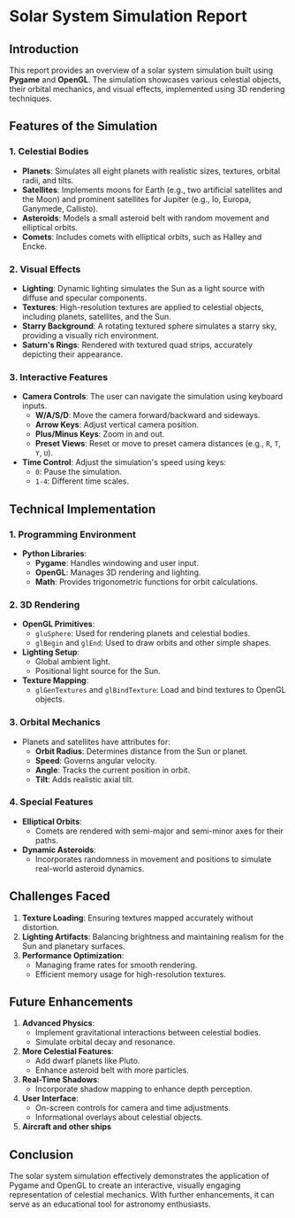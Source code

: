# Solar System Simulation Report

## Introduction
This report provides an overview of a solar system simulation built using **Pygame** and **OpenGL**. The simulation showcases various celestial objects, their orbital mechanics, and visual effects, implemented using 3D rendering techniques.

## Features of the Simulation
### 1. **Celestial Bodies**
- **Planets**: Simulates all eight planets with realistic sizes, textures, orbital radii, and tilts.
- **Satellites**: Implements moons for Earth (e.g., two artificial satellites and the Moon) and prominent satellites for Jupiter (e.g., Io, Europa, Ganymede, Callisto).
- **Asteroids**: Models a small asteroid belt with random movement and elliptical orbits.
- **Comets**: Includes comets with elliptical orbits, such as Halley and Encke.

### 2. **Visual Effects**
- **Lighting**: Dynamic lighting simulates the Sun as a light source with diffuse and specular components.
- **Textures**: High-resolution textures are applied to celestial objects, including planets, satellites, and the Sun.
- **Starry Background**: A rotating textured sphere simulates a starry sky, providing a visually rich environment.
- **Saturn's Rings**: Rendered with textured quad strips, accurately depicting their appearance.

### 3. **Interactive Features**
- **Camera Controls**: The user can navigate the simulation using keyboard inputs.
  - **W/A/S/D**: Move the camera forward/backward and sideways.
  - **Arrow Keys**: Adjust vertical camera position.
  - **Plus/Minus Keys**: Zoom in and out.
  - **Preset Views**: Reset or move to preset camera distances (e.g., `R`, `T`, `Y`, `U`).
- **Time Control**: Adjust the simulation's speed using keys:
  - `0`: Pause the simulation.
  - `1-4`: Different time scales.

## Technical Implementation
### 1. **Programming Environment**
- **Python Libraries**:
  - **Pygame**: Handles windowing and user input.
  - **OpenGL**: Manages 3D rendering and lighting.
  - **Math**: Provides trigonometric functions for orbit calculations.

### 2. **3D Rendering**
- **OpenGL Primitives**:
  - `gluSphere`: Used for rendering planets and celestial bodies.
  - `glBegin` and `glEnd`: Used to draw orbits and other simple shapes.
- **Lighting Setup**:
  - Global ambient light.
  - Positional light source for the Sun.
- **Texture Mapping**:
  - `glGenTextures` and `glBindTexture`: Load and bind textures to OpenGL objects.

### 3. **Orbital Mechanics**
- Planets and satellites have attributes for:
  - **Orbit Radius**: Determines distance from the Sun or planet.
  - **Speed**: Governs angular velocity.
  - **Angle**: Tracks the current position in orbit.
  - **Tilt**: Adds realistic axial tilt.

### 4. **Special Features**
- **Elliptical Orbits**:
  - Comets are rendered with semi-major and semi-minor axes for their paths.
- **Dynamic Asteroids**:
  - Incorporates randomness in movement and positions to simulate real-world asteroid dynamics.

## Challenges Faced
1. **Texture Loading**: Ensuring textures mapped accurately without distortion.
2. **Lighting Artifacts**: Balancing brightness and maintaining realism for the Sun and planetary surfaces.
3. **Performance Optimization**:
   - Managing frame rates for smooth rendering.
   - Efficient memory usage for high-resolution textures.

## Future Enhancements
1. **Advanced Physics**:
   - Implement gravitational interactions between celestial bodies.
   - Simulate orbital decay and resonance.
2. **More Celestial Features**:
   - Add dwarf planets like Pluto.
   - Enhance asteroid belt with more particles.
3. **Real-Time Shadows**: 
    - Incorporate shadow mapping to enhance depth perception.
4. **User Interface**:
   - On-screen controls for camera and time adjustments.
   - Informational overlays about celestial objects.
5. **Aircraft and other ships**

## Conclusion
The solar system simulation effectively demonstrates the application of Pygame and OpenGL to create an interactive, visually engaging representation of celestial mechanics. With further enhancements, it can serve as an educational tool for astronomy enthusiasts.

